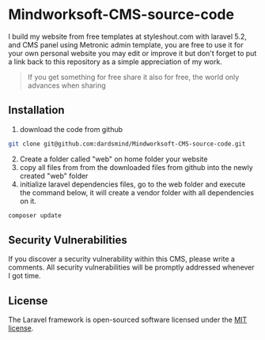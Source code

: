 # Mindworksoft-CMS-source-code
I build my website from free templates at styleshout.com with laravel 5.2, and CMS panel using Metronic admin template, you are free to use it for your own personal website you may edit or improve it but don't forget to put a link back to this repository as a simple appreciation of my work.
> If you get something for free share it also for free, the world only advances when sharing

## Installation
1. download the code from github
```bash
git clone git@github.com:dardsmind/Mindworksoft-CMS-source-code.git
```
2. Create a folder called "web" on home folder your website
3. copy all files from from the downloaded files from github into the newly created "web" folder
4. initialize laravel dependencies files, go to the web folder and execute the command below, it will create a vendor folder with all dependencies on it.
```bash
composer update
```


## Security Vulnerabilities

If you discover a security vulnerability within this CMS, please write a comments. All security vulnerabilities will be promptly addressed whenever I got time.

## License

The Laravel framework is open-sourced software licensed under the [MIT license](http://opensource.org/licenses/MIT).
